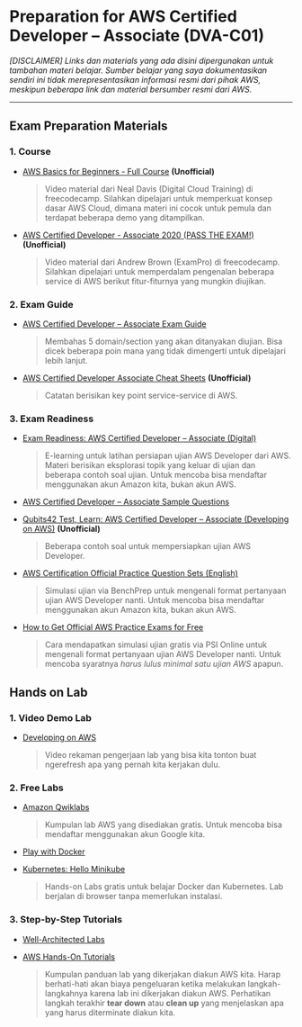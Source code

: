 # Preparation for AWS Certified Developer – Associate (DVA-C01)
_[DISCLAIMER] Links dan materials yang ada disini dipergunakan untuk tambahan materi belajar. Sumber belajar yang saya dokumentasikan sendiri ini tidak merepresentasikan informasi resmi dari pihak AWS, meskipun beberapa link dan material bersumber resmi dari AWS._

---
## Exam Preparation Materials
### 1. Course
- [AWS Basics for Beginners - Full Course](https://www.youtube.com/watch?v=ulprqHHWlng&ab_channel=freeCodeCamp.org) **(Unofficial)**

    > Video material dari Neal Davis (Digital Cloud Training) di freecodecamp. Silahkan dipelajari untuk memperkuat konsep dasar AWS Cloud, dimana materi ini cocok untuk pemula dan terdapat beberapa demo yang ditampilkan.

- [AWS Certified Developer - Associate 2020 (PASS THE EXAM!)](https://www.youtube.com/watch?v=RrKRN9zRBWs&ab_channel=freeCodeCamp.org) **(Unofficial)**

    > Video material dari Andrew Brown (ExamPro) di freecodecamp. Silahkan dipelajari untuk memperdalam pengenalan beberapa service di AWS berikut fitur-fiturnya yang mungkin diujikan.


### 2. Exam Guide
- [AWS Certified Developer – Associate Exam Guide](https://d1.awsstatic.com/training-and-certification/docs-dev-associate/AWS-Certified-Developer-Associate_Exam-Guide.pdf)

    > Membahas 5 domain/section yang akan ditanyakan diujian. Bisa dicek beberapa poin mana yang tidak dimengerti untuk dipelajari lebih lanjut.

- [AWS Certified Developer Associate Cheat Sheets](https://digitalcloud.training/aws-certified-developer-associate/) **(Unofficial)**

    > Catatan berisikan key point service-service di AWS.

### 3. Exam Readiness
- [Exam Readiness: AWS Certified Developer – Associate (Digital)](https://explore.skillbuilder.aws/learn/course/external/view/elearning/42/exam-readiness-aws-certified-developer-associate-digital)

    > E-learning untuk latihan persiapan ujian AWS Developer dari AWS. Materi berisikan eksplorasi topik yang keluar di ujian dan beberapa contoh soal ujian. Untuk mencoba bisa mendaftar menggunakan akun Amazon kita, bukan akun AWS.

- [AWS Certified Developer – Associate Sample Questions](https://d1.awsstatic.com/training-and-certification/docs-dev-associate/AWS-Certified-Developer-Associate_Sample-Questions.pdf)
- [Qubits42 Test, Learn: AWS Certified Developer – Associate (Developing on AWS)](https://www.qubits42.com/test/1428/1881719) **(Unofficial)**

    > Beberapa contoh soal untuk mempersiapkan ujian AWS Developer.

- [AWS Certification Official Practice Question Sets (English)](https://explore.skillbuilder.aws/learn/course/external/view/elearning/9153/aws-certification-official-practice-question-sets-english)

    > Simulasi ujian via BenchPrep untuk mengenali format pertanyaan ujian AWS Developer nanti. Untuk mencoba bisa mendaftar menggunakan akun Amazon kita, bukan akun AWS.

- [How to Get Official AWS Practice Exams for Free](https://www.youtube.com/watch?v=fR-sjK2u6D4&ab_channel=SkillFillip)

    > Cara mendapatkan simulasi ujian gratis via PSI Online untuk mengenali format pertanyaan ujian AWS Developer nanti. Untuk mencoba syaratnya *harus lulus minimal satu ujian AWS* apapun.

## Hands on Lab
### 1. Video Demo Lab
- [Developing on AWS](http://bit.ly/Devlabs)

    > Video rekaman pengerjaan lab yang bisa kita tonton buat ngerefresh apa yang pernah kita kerjakan dulu.

### 2. Free Labs
- [Amazon Qwiklabs](https://amazon.qwiklabs.com/catalog?price%5B%5D=free)

    > Kumpulan lab AWS yang disediakan gratis. Untuk mencoba bisa mendaftar menggunakan akun Google kita.

- [Play with Docker](https://labs.play-with-docker.com/)
- [Kubernetes: Hello Minikube](https://kubernetes.io/docs/tutorials/hello-minikube/)

    > Hands-on Labs gratis untuk belajar Docker dan Kubernetes. Lab berjalan di browser tanpa memerlukan instalasi.

### 3. Step-by-Step Tutorials
- [Well-Architected Labs](https://www.wellarchitectedlabs.com/)
- [AWS Hands-On Tutorials](https://aws.amazon.com/getting-started/hands-on)

    > Kumpulan panduan lab yang dikerjakan diakun AWS kita. Harap berhati-hati akan biaya pengeluaran ketika melakukan langkah-langkahnya karena lab ini dikerjakan diakun AWS. Perhatikan langkah terakhir **tear down** atau **clean up** yang menjelaskan apa yang harus diterminate diakun kita.
